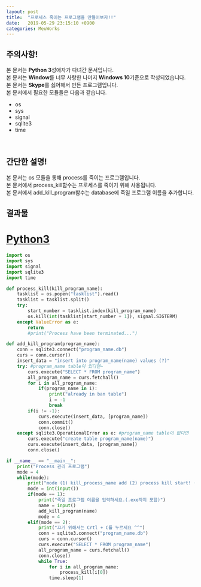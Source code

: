 ```yaml
---
layout: post
title:  "프로세스 죽이는 프로그램을 만들어보자!!"
date:   2019-05-29 23:15:10 +0900
categories: MeuWorks
---
```


## 주의사항!
본 문서는 <b>Python 3</b>성애자가 다녀간 문서입니다.<br>
본 문서는 <b>Window</b>를 너무 사랑한 나머지 <b>Windows 10</b>기준으로 작성되었습니다.<br>
본 문서는 <b>Skype</b>를 싫어해서 만든 프로그램입니다.<br>
본 문서에서 필요한 모듈들은 다음과 같습니다.<br>
* os
* sys
* signal
* sqlite3
* time
<br>

## 간단한 설명!
본 문서는 os 모듈을 통해 process를 죽이는 프로그램입니다.<br>
본 문서에서 process_kill함수는 프로세스를 죽이기 위해 사용됩니다.<br>
본 문서에서 add_kill_program함수는 database에 죽일 프로그램 이름을 추가합니다.<br>


## 결과물
# <a href="https://bitbucket.org/hong9802/process_killer/src/master/main.py">Python3</a>
```py
import os
import sys
import signal
import sqlite3
import time

def process_kill(kill_program_name):
    tasklist = os.popen("tasklist").read()
    tasklist = tasklist.split()
    try:
        start_number = tasklist.index(kill_program_name)
        os.kill(int(tasklist[start_number + 1]), signal.SIGTERM)
    except ValueError as e:
        return
        #print("Process have been terminated...")

def add_kill_program(program_name):
    conn = sqlite3.connect("program_name.db")
    curs = conn.cursor()
    insert_data = "insert into program_name(name) values (?)"
    try: #program_name table이 있다면~
        curs.execute("SELECT * FROM program_name")
        all_program_name = curs.fetchall()
        for i in all_program_name:
            if(program_name in i):
                print("already in ban table")
                i = -1
                break
        if(i != -1):
            curs.execute(insert_data, [program_name])
            conn.commit()
            conn.close()
    except sqlite3.OperationalError as e: #program_name table이 없다면
        curs.execute("create table program_name(name)")
        curs.execute(insert_data, [program_name])
        conn.close()

if __name__ == "__main__":
    print("Process 관리 프로그램")
    mode = 4
    while(mode):
        print("mode (1) kill_process_name add (2) process kill start! (0) exit")
        mode = int(input())
        if(mode == 1):
            print("죽일 프로그램 이름을 입력하세요.(.exe까지 포함)")
            name = input()
            add_kill_program(name)
            mode = 4
        elif(mode == 2):
            print("끄기 위해서는 Crtl + C를 누르세요 ^^")
            conn = sqlite3.connect("program_name.db")
            curs = conn.cursor()
            curs.execute("SELECT * FROM program_name")
            all_program_name = curs.fetchall()
            conn.close()
            while True:
                for i in all_program_name:
                    process_kill(i[0])
                time.sleep(1)
```
